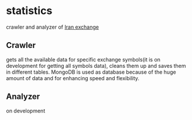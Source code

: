 # statistics

crawler and analyzer of <a href="http://www.tsetmc.com">Iran exchange</a>


## Crawler

gets all the available data for specific exchange symbols(it is on development for getting all symbols data), cleans them up and saves them in different tables.
MongoDB is used as database because of the huge amount of data and for enhancing speed and flexibility.

## Analyzer

on development
